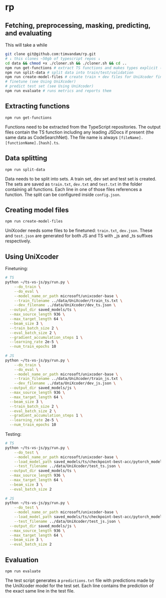 # rp

## Fetching, preprocessing, masking, predicting, and evaluating
This will take a while
```bash
git clone git@github.com:timvandam/rp.git
# ↓ this clones ~50gb of typescript repos ↓ 
cd data && chmod +x ./cloner.sh && ./cloner.sh && cd ..
npm run get-functions # extract TS functions and makes types explicit (const x = 1 -> const x: number = 1)
npm run split-data # split data into train/test/validation
npm run create-model-files # create train + dev files for UniXcoder finetuning
# finetune (see Using UniXcoder)
# predict test set (see Using UniXcoder)
npm run evaluate # runs metrics and reports them
```

## Extracting functions
`npm run get-functions`

Functions need to be extracted from the TypeScript repositories.
The output files contain the TS function including any leading JSDocs if present (the same data as CodeSearchNet).
The file name is always `[fileName].[functionName].[hash].ts`.

## Data splitting
`npm run split-data`

Data needs to be split into sets.
A train set, dev set and test set is created.
The sets are saved as `train.txt`, `dev.txt` and `test.txt` in the folder containing all functions.
Each line in one of those files references a function.
The split can be configured inside `config.json`.

## Creating model files
`npm run create-model-files`

UniXcoder needs some files to be finetuned: `train.txt`, `dev.json`.
These and `test.json` are generated for both JS and TS with _js and _ts suffixes respectively.


## Using UniXcoder
Finetuning:
```bash
# TS
python ~/ts-vs-js/py/run.py \
	--do_train \
	--do_eval \
	--model_name_or_path microsoft/unixcoder-base \
	--train_filename ../data/UniXcoder/train_ts.txt \
	--dev_filename ../data/UniXcoder/dev_ts.json \
  --output_dir saved_models/ts \
  --max_source_length 936 \
  --max_target_length 64 \
  --beam_size 3 \
  --train_batch_size 2 \
  --eval_batch_size 2 \
  --gradient_accumulation_steps 1 \
  --learning_rate 2e-5 \
  --num_train_epochs 10
  
# JS
python ~/ts-vs-js/py/run.py \
	--do_train \
	--do_eval \
	--model_name_or_path microsoft/unixcoder-base \
	--train_filename ../data/UniXcoder/train_js.txt \
	--dev_filename ../data/UniXcoder/dev_js.json \
  --output_dir saved_models/js \
  --max_source_length 936 \
  --max_target_length 64 \
  --beam_size 3 \
  --train_batch_size 2 \
  --eval_batch_size 2 \
  --gradient_accumulation_steps 1 \
  --learning_rate 2e-5 \
  --num_train_epochs 10
```

Testing:
```bash
# TS
python ~/ts-vs-js/py/run.py \
	--do_test \
	--model_name_or_path microsoft/unixcoder-base \
	--load_model_path saved_models/ts/checkpoint-best-acc/pytorch_model.bin \
	--test_filename ../data/UniXcoder/test_ts.json \
  --output_dir saved_models/ts \
  --max_source_length 936 \
  --max_target_length 64 \
  --beam_size 3 \
  --eval_batch_size 2
  
# JS
python ~/ts-vs-js/py/run.py \
	--do_test \
	--model_name_or_path microsoft/unixcoder-base \
	--load_model_path saved_models/ts/checkpoint-best-acc/pytorch_model.bin \
	--test_filename ../data/UniXcoder/test_js.json \
  --output_dir saved_models/js \
  --max_source_length 936 \
  --max_target_length 64 \
  --beam_size 3 \
  --eval_batch_size 2
```

## Evaluation
`npm run evaluate`

The test script generates a `predictions.txt` file with predictions made by the UniXcoder model for the test set.
Each line contains the prediction of the exact same line in the test file.
